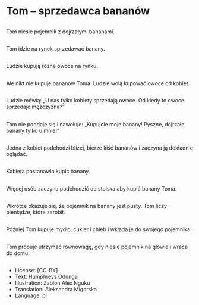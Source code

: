 # Tom – sprzedawca bananów

##
Tom niesie pojemnik z dojrzałymi bananami.

##
Tom idzie na rynek sprzedawać banany.

##
Ludzie kupują różne owoce na rynku.

##
Ale nikt nie kupuje bananów Toma. Ludzie wolą kupować owoce od kobiet.

##
Ludzie mówią: „U nas tylko kobiety sprzedają owoce. Od kiedy to owoce sprzedaje mężczyzna?”

##
Tom nie poddaje się i nawołuje: „Kupujcie moje banany! Pyszne, dojrzałe banany tylko u mnie!”

##
Jedna z kobiet podchodzi bliżej, bierze kiść bananów i zaczyna ją dokładnie oglądać.

##
Kobieta postanawia kupić banany.

##
Więcej osób zaczyna podchodzić do stoiska aby kupić banany Toma.

##
Wkrótce okazuje się, że pojemnik na banany jest pusty. Tom liczy pieniądze, które zarobił.

##
Później Tom kupuje mydło, cukier i chleb i wkłada je do swojego pojemnika.

##
Tom próbuje utrzymać równowagę, gdy niesie pojemnik na głowie i wraca do domu.

##
* License: [CC-BY]
* Text: Humphreys Odunga
* Illustration: Zablon Alex Nguku
* Translation: Aleksandra Migorska
* Language: pl
